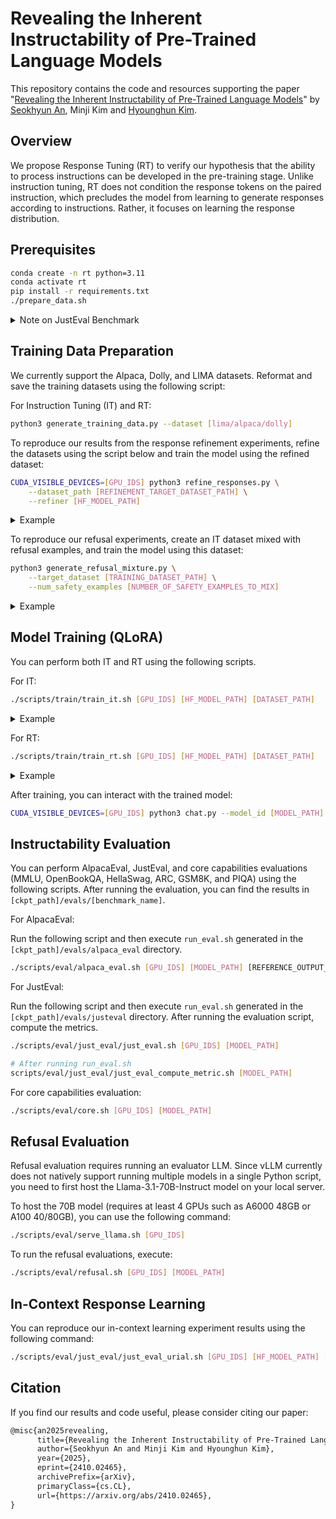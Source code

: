 # Revealing the Inherent Instructability of Pre-Trained Language Models

This repository contains the code and resources supporting the paper "[Revealing the Inherent Instructability of Pre-Trained Language Models](https://arxiv.org/abs/2410.02465)" by [Seokhyun An](https://seokhyunan.com), Minji Kim and [Hyounghun Kim](https://hyounghk.github.io/).


## Overview

We propose Response Tuning (RT) to verify our hypothesis that the ability to process instructions can be developed in the pre-training stage. Unlike instruction tuning, RT does not condition the response tokens on the paired instruction, which precludes the model from learning to generate responses according to instructions. Rather, it focuses on learning the response distribution.

## Prerequisites

```bash
conda create -n rt python=3.11
conda activate rt
pip install -r requirements.txt
./prepare_data.sh
```

<details>
<summary>Note on JustEval Benchmark</summary>

For the JustEval Benchmark, we found that its dependencies conflict with our experimental environment. Therefore, please create a separate environment to run JustEval on the trained model:

```bash
conda create -n just_eval python=3.11
conda activate just_eval
pip install git+https://github.com/Re-Align/just-eval.git
```
</details>

## Training Data Preparation

We currently support the Alpaca, Dolly, and LIMA datasets. Reformat and save the training datasets using the following script:

For Instruction Tuning (IT) and RT:

```bash
python3 generate_training_data.py --dataset [lima/alpaca/dolly]
```

To reproduce our results from the response refinement experiments, refine the datasets using the script below and train the model using the refined dataset:

```bash
CUDA_VISIBLE_DEVICES=[GPU_IDS] python3 refine_responses.py \
    --dataset_path [REFINEMENT_TARGET_DATASET_PATH] \
    --refiner [HF_MODEL_PATH]
```

<details>
<summary>Example</summary>

```bash
CUDA_VISIBLE_DEVICES=0,1,2,3 python3 refine_responses.py \
    --dataset_path "datasets/train/lima.jsonl" \
    --refiner "meta-llama/Meta-Llama-3.1-70B-Instruct"
```
</details>

To reproduce our refusal experiments, create an IT dataset mixed with refusal examples, and train the model using this dataset:

```bash
python3 generate_refusal_mixture.py \
    --target_dataset [TRAINING_DATASET_PATH] \
    --num_safety_examples [NUMBER_OF_SAFETY_EXAMPLES_TO_MIX]
```

<details>
<summary>Example</summary>

```bash
python3 generate_refusal_mixture.py \
    --target_dataset "datasets/train/lima.jsonl" \
    --num_safety_examples 200
```
</details>


## Model Training (QLoRA)

You can perform both IT and RT using the following scripts.

For IT:

```bash
./scripts/train/train_it.sh [GPU_IDS] [HF_MODEL_PATH] [DATASET_PATH]
```

<details>
<summary>Example</summary>

```bash
./scripts/train/train_it.sh 0 "meta-llama/Llama-3.1-8B" "datasets/train/lima.jsonl"
```
</details>

For RT:

```bash
./scripts/train/train_rt.sh [GPU_IDS] [HF_MODEL_PATH] [DATASET_PATH]
```

<details>
<summary>Example</summary>

```bash
./scripts/train/train_rt.sh 0 "meta-llama/Llama-3.1-8B" "datasets/train/lima.jsonl"
```
</details>

After training, you can interact with the trained model:
```bash
CUDA_VISIBLE_DEVICES=[GPU_IDS] python3 chat.py --model_id [MODEL_PATH]
```

## Instructability Evaluation

You can perform AlpacaEval, JustEval, and core capabilities evaluations (MMLU, OpenBookQA, HellaSwag, ARC, GSM8K, and PIQA) using the following scripts. After running the evaluation, you can find the results in `[ckpt_path]/evals/[benchmark_name]`.

For AlpacaEval:

Run the following script and then execute `run_eval.sh` generated in the `[ckpt_path]/evals/alpaca_eval` directory.

```bash
./scripts/eval/alpaca_eval.sh [GPU_IDS] [MODEL_PATH] [REFERENCE_OUTPUT_PATH (optional)]
```

For JustEval:

Run the following script and then execute `run_eval.sh` generated in the `[ckpt_path]/evals/justeval` directory. After running the evaluation script, compute the metrics.

```bash
./scripts/eval/just_eval/just_eval.sh [GPU_IDS] [MODEL_PATH]

# After running run_eval.sh
scripts/eval/just_eval/just_eval_compute_metric.sh [MODEL_PATH]
```

For core capabilities evaluation:

```bash
./scripts/eval/core.sh [GPU_IDS] [MODEL_PATH]
```

## Refusal Evaluation

Refusal evaluation requires running an evaluator LLM. Since vLLM currently does not natively support running multiple models in a single Python script, you need to first host the Llama-3.1-70B-Instruct model on your local server.

To host the 70B model (requires at least 4 GPUs such as A6000 48GB or A100 40/80GB), you can use the following command:

```bash
./scripts/eval/serve_llama.sh [GPU_IDS]
```

To run the refusal evaluations, execute:

```bash
./scripts/eval/refusal.sh [GPU_IDS] [MODEL_PATH]
```

## In-Context Response Learning

You can reproduce our in-context learning experiment results using the following command:

```bash
./scripts/eval/just_eval/just_eval_urial.sh [GPU_IDS] [HF_MODEL_PATH] [urial/urial_r/0shot]
```

## Citation

If you find our results and code useful, please consider citing our paper:

```latex
@misc{an2025revealing,
      title={Revealing the Inherent Instructability of Pre-Trained Language Models}, 
      author={Seokhyun An and Minji Kim and Hyounghun Kim},
      year={2025},
      eprint={2410.02465},
      archivePrefix={arXiv},
      primaryClass={cs.CL},
      url={https://arxiv.org/abs/2410.02465}, 
}
```